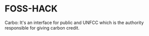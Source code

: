 # FOSS-HACK

Carbo: It's an interface for public and UNFCC which is the authority responsible for giving carbon credit.


